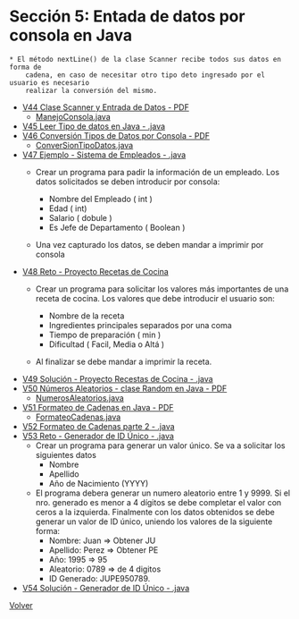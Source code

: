 # Sección 5: Entada de datos por consola en Java

    * El método nextLine() de la clase Scanner recibe todos sus datos en forma de 
        cadena, en caso de necesitar otro tipo deto ingresado por el usuario es necesario
        realizar la conversión del mismo.

* [V44 Clase Scanner y Entrada de Datos - PDF](V44_Clase_Scanner_y_Entrada_de_Datos/Docs/04-01-00-ClaseScannerEntradaDatos-UJ.pdf)
    * [ManejoConsola.java](V44_Clase_Scanner_y_Entrada_de_Datos/src/ManejoConsola.java)
* [V45 Leer Tipo de datos en Java - .java](V45_Leer_Tipo_De_Datos_en_Java/src/LeerTiposDatos.java)
* [V46 Conversión Tipos de Datos por Consola - PDF](V46_Conversion_de_Tipos_de_Datos_por_Consola/Docs/04-03-00-ConversionTiposDatosConsola-UJ.pdf)
    * [ConverSionTipoDatos.java](V46_Conversion_de_Tipos_de_Datos_por_Consola/src/ConversionTipoDatos.java)
* [V47 Ejemplo - Sistema de Empleados - .java](V47_Ejemplo_Sistema_de_Empleados/src/SistemaEmpleados.java)
    - Crear un programa para padir la información de un empleado. Los datos solicitados
        se deben introducir por consola:
        * Nombre del Empleado ( int )
        * Edad ( int)
        * Salario ( dobule )
        * Es Jefe de Departamento ( Boolean )

    - Una vez capturado los datos, se deben mandar a imprimir por consola
* [V48 Reto - Proyecto Recetas de Cocina](V48_Reto_Proyecto_Recetas_de_Cocina/src/RecetasCocina.java)
    - Crear un programa para solicitar los valores más importantes de una receta de cocina.
        Los valores que debe introducir el usuario son:
        * Nombre de la receta
        * Ingredientes principales separados por una coma
        * Tiempo de preparación ( min )
        * Dificultad ( Facil, Media o Altá )

    - Al finalizar se debe mandar a imprimir la receta.
* [V49 Solución - Proyecto Recestas de Cocina - .java](V49_Solucion_Proyecto_Recetas_de_Cocina/src/RecetasCocina.java)
* [V50 Números Aleatorios - clase Random en Java - PDF ](V50_Numeros_Aleatorios_Clase_Random/Docs/04-07-00-NumerosAleatorios-UJ.pdf)
    * [NumerosAleatorios.java](V50_Numeros_Aleatorios_Clase_Random/src/NumerosAleatorios.java)
* [V51 Formateo de Cadenas en Java - PDF](V51_Formateo_de_Cadenas_en_Java/Docs/04-08-00-FormatoCadenas-UJ.pdf)
    * [FormateoCadenas.java](V51_Formateo_de_Cadenas_en_Java/src/FormateoCadenas.java)
* [V52 Formateo de Cadenas parte 2 - .java](V52_Formateo_de_Cadenas_en_Java_parte_2/src/FormateoCadenas.java)
* [V53 Reto - Generador de ID Único - .java](V53_Reto_Generador_de_ID_Unico/src/GeneradorIDUnico.java)
    - Crear un programa para generar un valor único. Se va a solicitar los siguientes datos
        * Nombre
        * Apellido
        * Año de Nacimiento (YYYY)
    - El programa debera generar un numero aleatorio entre 1 y 9999. Si el nro. generado
        es menor a 4 dígitos se debe completar el valor con ceros a la izquierda.
        Finalmente con los datos obtenidos se debe generar un valor de ID único, uniendo los
        valores de la siguiente forma: 
        * Nombre: Juan     => Obtener JU
        * Apellido: Perez  => Obtener PE
        * Año: 1995        => 95
        * Aleatorio: 0789  => de 4 digitos
        * ID Generado: JUPE950789.
* [V54 Solución - Generador de ID Único - .java](V54_Solucion_Generador_de_ID_Unico/src/GeneradorIdUnico.java)

[Volver](../)